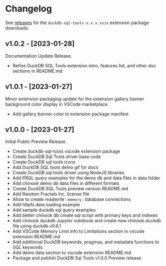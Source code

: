 # Changelog

See [releases](https://github.com/RandomFractals/duckdb-sql-tools/releases) for the `duckdb-sql-tools-x.x.x.vsix` extension package downloads.

## v1.0.2 - [2023-01-28]

Documentation Update Release.

- Refine DuckDB SQL Tools extension intro, features list, and other doc sections in README.md

## v1.0.1 - [2023-01-27]

Minor extension packaging update for the extension gallery banner background color display in VSCode marketplace.

- Add gallery banner color to extension package manifest

## v1.0.0 - [2023-01-27]

Initial Public Preview Release.

- Create duckdb-sql-tools vscode extension package
- Create DuckDB Sql Tools driver base code
- Create DuckDB sql tools icons
- Add DuckDB SQL tools demo gif for docs
- Create DuckDB sql tools driver using NodeJS libraries
- Add PRQL query examples for the demo db and data files in data folder
- Add chinook demo db data files in different formats
- Create DuckDB SQL Tools preview version README.md
- Add Random Fractals Inc. license file
- Allow to create readwrite `:memory:` database connections
- Add httpfs data loading example
- Add sample duckdb sql query examples
- Add better chinook db create sql script with primary keys and indexes
- Add chinook duckdb Jupyter notebook and create new chinook.duckdb file using duckdb v0.6.1
- Add VSCode Memory Limit info to Limitations section in vscode extension README.md
- Add additional DuckDB keywords, pragmas, and metadata functions to SQL keywords
- Add demo data section to vscode extension README.md
- Package and publish DuckDB Sql Tools v1.0.0 Preview release
